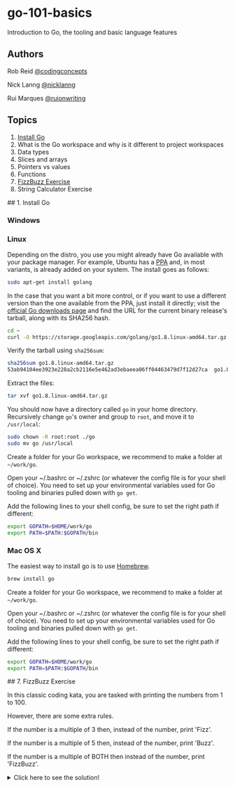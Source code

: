 # go-101-basics
Introduction to Go, the tooling and basic language features

## Authors
Rob Reid [@codingconcepts](https://github.com/codingconcepts)

Nick Lanng [@nicklanng](https://github.com/nicklanng)

Rui Marques [@ruionwriting](https://github.com/ruionwriting)

## Topics
1. [Install Go](#install-go)
2. What is the Go workspace and why is it different to project workspaces
3. Data types
4. Slices and arrays
5. Pointers vs values
6. Functions
7. [FizzBuzz Exercise](#fizzbuzz-exercise)
8. String Calculator Exercise


<a name="install-go"/>
## 1. Install Go

### Windows

### Linux
Depending on the distro, you use you might already have Go available with your package manager. For example, Ubuntu has a [PPA](https://github.com/golang/go/wiki/Ubuntu) and, in most variants, is already added on your system. The install goes as follows:
```bash
sudo apt-get install golang
```

In the case that you want a bit more control, or if you want to use a different version than the one available from the PPA, just install it directly; visit the [official Go downloads page](https://golang.org/dl/) and find the URL for the current binary release's tarball, along with its SHA256 hash.
```bash
cd ~
curl -O https://storage.googleapis.com/golang/go1.8.linux-amd64.tar.gz
```

Verify the tarball using `sha256sum`:
```bash
sha256sum go1.8.linux-amd64.tar.gz
53ab94104ee3923e228a2cb2116e5e462ad3ebaeea06ff04463479d7f12d27ca  go1.8.linux-amd64.tar.gz
```
Extract the files:
```bash
tar xvf go1.8.linux-amd64.tar.gz
```
You should now have a directory called `go` in your home directory. Recursively change `go`'s owner and group to `root`, and move it to `/usr/local`:
```bash
sudo chown -R root:root ./go
sudo mv go /usr/local
```

Create a folder for your Go workspace, we recommend to make a folder at `~/work/go`.

Open your ~/.bashrc or ~/.zshrc (or whatever the config file is for your shell of choice).
You need to set up your environmental variables used for Go tooling and binaries pulled down with ```go get```.

Add the following lines to your shell config, be sure to set the right path if different:
```bash
export GOPATH=$HOME/work/go
export PATH=$PATH:$GOPATH/bin
```

### Mac OS X
The easiest way to install go is to use [Homebrew](http://brew.sh/).
```bash
brew install go
```

Create a folder for your Go workspace, we recommend to make a folder at `~/work/go`.

Open your ~/.bashrc or ~/.zshrc (or whatever the config file is for your shell of choice).
You need to set up your environmental variables used for Go tooling and binaries pulled down with `go get`.

Add the following lines to your shell config, be sure to set the right path if different:
```bash
export GOPATH=$HOME/work/go
export PATH=$PATH:$GOPATH/bin
```

<a name="fizzbuzz-exercise"/>
## 7. FizzBuzz Exercise

In this classic coding kata, you are tasked with printing the numbers from 1 to 100.

However, there are some extra rules.

If the number is a multiple of 3 then, instead of the number, print 'Fizz'.

If the number is a multiple of 5 then, instead of the number, print 'Buzz'.

If the number is a multiple of BOTH then instead of the number, print 'FizzBuzz'.

<details><summary>Click here to see the solution!</summary><p>
```go
package main

import "fmt"

func main() {
	for i := 1; i <= 100; i++ {
		if i%15 == 0 {
			fmt.Println("FizzBuzz")
		} else if i%3 == 0 {
			fmt.Println("Fizz")
		} else if i%5 == 0 {
			fmt.Println("Buzz")
		} else {
			fmt.Println(i)
		}
	}
}
```
</p></details>

